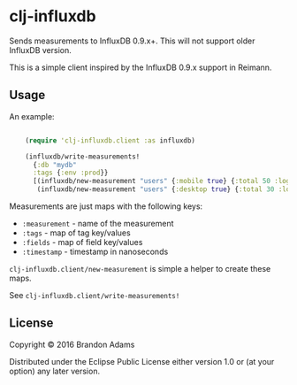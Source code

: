 # clj-influxdb

Sends measurements to InfluxDB 0.9.x+. This will not support older InfluxDB version.

This is a simple client inspired by the InfluxDB 0.9.x support in Reimann.

## Usage

An example:

```clj

    (require 'clj-influxdb.client :as influxdb)

    (influxdb/write-measurements!
      {:db "mydb"
      :tags {:env :prod}}
      [(influxdb/new-measurement "users" {:mobile true} {:total 50 :logged-in 7})
       (influxdb/new-measurement "users" {:desktop true} {:total 30 :logged-in 15})])

```

Measurements are just maps with the following keys:
 * `:measurement` - name of the measurement
 * `:tags`         - map of tag key/values
 * `:fields`       - map of field key/values
 * `:timestamp`    - timestamp in nanoseconds

 `clj-influxdb.client/new-measurement` is simple a helper to create these maps.

 See `clj-influxdb.client/write-measurements!`

## License

Copyright © 2016 Brandon Adams

Distributed under the Eclipse Public License either version 1.0 or (at
your option) any later version.
